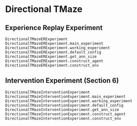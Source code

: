 # Directional TMaze

## Experience Replay Experiment

```@docs
DirectionalTMazeERExperiment
DirectionalTMazeERExperiment.main_experiment
DirectionalTMazeERExperiment.working_experiment
DirectionalTMazeERExperiment.default_config
DirectionalTMazeERExperiment.get_ann_size
DirectionalTMazeERExperiment.construct_agent
DirectionalTMazeERExperiment.construct_env
```

## Intervention Experiment (Section 6)

```@docs
DirectionalTMazeInterventionExperiment
DirectionalTMazeInterventionExperiment.main_experiment
DirectionalTMazeInterventionExperiment.working_experiment
DirectionalTMazeInterventionExperiment.default_config
DirectionalTMazeInterventionExperiment.get_ann_size
DirectionalTMazeInterventionExperiment.construct_agent
DirectionalTMazeInterventionExperiment.construct_env
```
